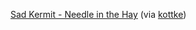 ---
layout: post
wordpress_id: 245
wordpress_url: http://noesbueno.com/archives/245
date: '2008-05-10 17:56:47 -0500'
date_gmt: '2008-05-10 22:56:47 -0500'
body: |
  <p><a href="http://www.youtube.com/watch?v=5oEYMGL0ZtA">Sad Kermit - Needle in the Hay</a> <span class="via">(via <a href="http://www.kottke.org">kottke</a>)</span></p>
---